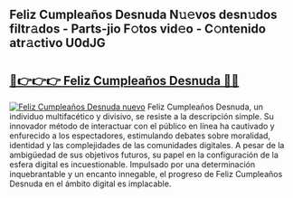 ## Feliz Cumpleaños Desnuda N𝚞𝚎vos desn𝚞dos filtr𝚊dos - Parts-jio F𝚘tos vid𝚎o - C𝚘ntenido atr𝚊ctivo U0dJG

# <h2><a href="http://mb5qnf.tromn.icu/?c=Feliz+Cumplea%c3%b1os+Desnuda">🔗👉👉👉 Feliz Cumpleaños Desnuda 🔗🔗</a></h2>

[![Feliz Cumpleaños Desnuda nuevo](https://i.imgur.com/pEAQMta.gif)](http://mb5qnf.tromn.icu/?c=Feliz+Cumplea%c3%b1os+Desnuda)
Feliz Cumpleaños Desnuda, un individuo multifacético y divisivo, se resiste a la descripción simple. Su innovador método de interactuar con el público en línea ha cautivado y enfurecido a los espectadores, estimulando debates sobre moralidad, identidad y las complejidades de las comunidades digitales. A pesar de la ambigüedad de sus objetivos futuros, su papel en la configuración de la esfera digital es incuestionable. Impulsado por una determinación inquebrantable y un encanto innegable, el progreso de Feliz Cumpleaños Desnuda en el ámbito digital es implacable.
